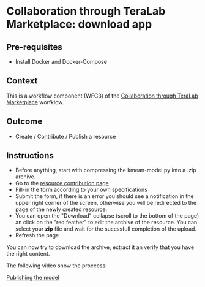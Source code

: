 
# Collaboration through TeraLab Marketplace: download app

## Pre-requisites

* Install Docker and Docker-Compose

## Context

This is a workflow component (WFC3) of the [Collaboration through TeraLab Marketplace](../) worfklow.

## Outcome

* Create / Contribute / Publish a resource

## Instructions

* Before anything, start with compressing the kmean-model.py into a .zip archive.
* Go to the [resource contribution page](https://ws67-af-portal.tl.teralab-datascience.fr/store/create) 
* Fill-in the form according to your own specifications
* Submit the form, if there is an error you should see a notification in the upper right corner of the screen, otherwise you will be redirected to the page of the newly created resource.
* You can open the "Download" collapse (scroll to the bottom of the page) an click on the "red feather" to edit the archive of the resource. You can select your **zip** file and wait for the sucessfull completion of the upload.
* Refresh the page

You can now try to download the archive, extract it an verify that you have the right content.

The following video show the proccess:

[Publishing the model](https://www.youtube.com/watch?v=Uipcv0s6-xs)



